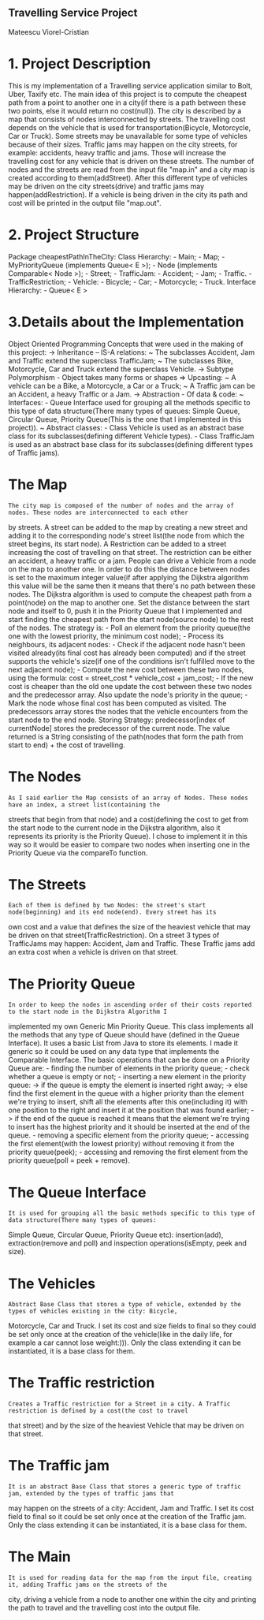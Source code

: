 ## Travelling Service Project
Mateescu Viorel-Cristian

# 1. Project Description

This is my implementation of a Travelling service application similar to Bolt, Uber, Taxify etc. The main idea of this
project is to compute the cheapest path from a point to another one in a city(if there is a path between these two
points, else it would return no cost(null)). The city is described by a map that consists of nodes interconnected by
streets. The travelling cost depends on the vehicle that is used for transportation(Bicycle, Motorcycle, Car or Truck).
Some streets may be unavailable for some type of vehicles because of their sizes. Traffic jams may happen on the city
streets, for example: accidents, heavy traffic and jams. Those will increase the travelling cost for any vehicle that
is driven on these streets.
The number of nodes and the streets are read from the input file "map.in" and a city map is created according to
them(addStreet). After this different type of vehicles may be driven on the city streets(drive) and traffic jams may
happen(addRestriction). If a vehicle is being driven in the city its path and cost will be printed in the output file
"map.out".

# 2. Project Structure

Package cheapestPathInTheCity:
    Class Hierarchy:
        - Main;
        - Map;
        - MyPriorityQueue<E> (implements Queue< E >);
        - Node (implements Comparable< Node >);
        - Street;
        - TrafficJam:
            - Accident;
            - Jam;
            - Traffic.
        - TrafficRestriction;
        - Vehicle:
            - Bicycle;
            - Car;
            - Motorcycle;
            - Truck.
    Interface Hierarchy:
        - Queue< E >

# 3.Details about the Implementation

Object Oriented Programming Concepts that were used in the making of this project:
    -> Inheritance – IS-A relations:
        ~ The subclasses Accident, Jam and Traffic extend the superclass TrafficJam;
        ~ The subclasses Bike, Motorcycle, Car and Truck extend the superclass Vehicle.
    -> Subtype Polymorphism - Object takes many forms or shapes => Upcasting:
        ~ A vehicle can be a Bike, a Motorcycle, a Car or a Truck;
        ~ A Traffic jam can be an Accident, a heavy Traffic or a Jam.
    -> Abstraction - Of data & code:
        ~ Interfaces: - Queue Interface used for grouping all the methods specific to this type of data structure(There
                      many types of queues: Simple Queue, Circular Queue, Priority Queue(This is the one that I
                      implemented in this project)).
        ~ Abstract classes: - Class Vehicle is used as an abstract base class for its subclasses(defining different
                            Vehicle types).
                            - Class TrafficJam is used as an abstract base class for its subclasses(defining different
                            types of Traffic jams).

# The Map
    The city map is composed of the number of nodes and the array of nodes. These nodes are interconnected to each other
by streets.
    A street can be added to the map by creating a new street and adding it to the corresponding node's street list(the
node from which the street begins, its start node).
    A Restriction can be added to a street increasing the cost of travelling on that street. The restriction can be
either an accident, a heavy traffic or a jam.
    People can drive a Vehicle from a node on the map to another one. In order to do this the distance between nodes is
set to the maximum integer value(if after applying the Dijkstra algorithm this value will be the same then it means that
there's no path between these nodes.
    The Dijkstra algorithm is used to compute the cheapest path from a point(node) on the map to another one. Set the
distance between the start node and itself to 0, push it in the Priority Queue that I implemented and start finding the
cheapest path from the start node(source node) to the rest of the nodes. The strategy is:
    - Poll an element from the priority queue(the one with the lowest priority, the minimum cost node);
    - Process its neighbours, its adjacent nodes:
        - Check if the adjacent node hasn't been visited already(its final cost has already been computed) and if the
        street supports the vehicle's size(if one of the conditions isn't fulfilled move to the next adjacent node);
        - Compute the new cost between these two nodes, using the formula: cost = street_cost * vehicle_cost + jam_cost;
        - If the new cost is cheaper than the old one update the cost between these two nodes and the predecessor array.
        Also update the node's priority in the queue;
    - Mark the node whose final cost has been computed as visited.
    The predecessors array stores the nodes that the vehicle encounters from the start node to the end node.
    Storing Strategy: predecessor[index of currentNode] stores the predecessor of the current node.
    The value returned is a String consisting of the path(nodes that form the path from start to end) + the cost of
travelling.

# The Nodes
    As I said earlier the Map consists of an array of Nodes. These nodes have an index, a street list(containing the
streets that begin from that node) and a cost(defining the cost to get from the start node to the current node in the
Dijkstra algorithm, also it represents its priority is the Priority Queue). I chose to implement it in this way so it
would be easier to compare two nodes when inserting one in the Priority Queue via the compareTo function.

# The Streets
    Each of them is defined by two Nodes: the street's start node(beginning) and its end node(end). Every street has its
own cost and a value that defines the size of the heaviest vehicle that may be driven on that street(TrafficRestriction).
On a street 3 types of TrafficJams may happen: Accident, Jam and Traffic. These Traffic jams add an extra cost when a
vehicle is driven on that street.

# The Priority Queue
    In order to keep the nodes in ascending order of their costs reported to the start node in the Dijkstra Algorithm I
implemented my own Generic Min Priority Queue. This class implements all the methods that any type of Queue should have
(defined in the Queue Interface). It uses a basic List from Java to store its elements. I made it generic so it could be
used on any data type that implements the Comparable Interface.
    The basic operations that can be done on a Priority Queue are:
        - finding the number of elements in the priority queue;
        - check whether a queue is empty or not;
        - inserting a new element in the priority queue:
            -> if the queue is empty the element is inserted right away;
            -> else find the first element in the queue with a higher priority than the element we're trying to insert,
shift all the elements after this one(including it) with one position to the right and insert it at the position that
was found earlier;
            -> if the end of the queue is reached it means that the element we're trying to insert has the highest
priority and it should be inserted at the end of the queue.
        - removing a specific element from the priority queue;
        - accessing the first element(with the lowest priority) without removing it from the priority queue(peek);
        - accessing and removing the first element from the priority queue(poll = peek + remove).

# The Queue Interface
    It is used for grouping all the basic methods specific to this type of data structure(There many types of queues:
Simple Queue, Circular Queue, Priority Queue etc): insertion(add), extraction(remove and poll) and inspection
operations(isEmpty, peek and size).

# The Vehicles
    Abstract Base Class that stores a type of vehicle, extended by the types of vehicles existing in the city: Bicycle,
Motorcycle, Car and Truck. I set its cost and size fields to final so they could be set only once at the creation of the
vehicle(like in the daily life, for example a car cannot lose weight:))). Only the class extending it can be
instantiated, it is a base class for them.

# The Traffic restriction
    Creates a Traffic restriction for a Street in a city. A Traffic restriction is defined by a cost(the cost to travel
that street) and by the size of the heaviest Vehicle that may be driven on that street.

# The Traffic jam
    It is an abstract Base Class that stores a generic type of traffic jam, extended by the types of traffic jams that
may happen on the streets of a city: Accident, Jam and Traffic. I set its cost field to final so it could be set only
once at the creation of the Traffic jam. Only the class extending it can be instantiated, it is a base class for them.

# The Main
    It is used for reading data for the map from the input file, creating it, adding Traffic jams on the streets of the
city, driving a vehicle from a node to another one within the city and printing the path to travel and the travelling
cost into the output file.